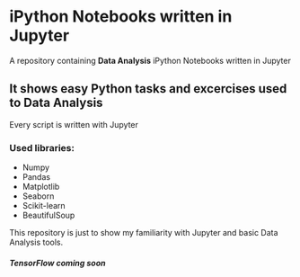 # iPython Notebooks written in Jupyter

A repository containing **Data Analysis** iPython Notebooks written in Jupyter 

## It shows easy **Python** tasks and excercises used to Data Analysis

Every script is written with Jupyter

### Used libraries: 
- Numpy
- Pandas
- Matplotlib
- Seaborn
- Scikit-learn
- BeautifulSoup

This repository is just to show my familiarity with Jupyter and basic Data Analysis tools. 
##### TensorFlow coming soon
